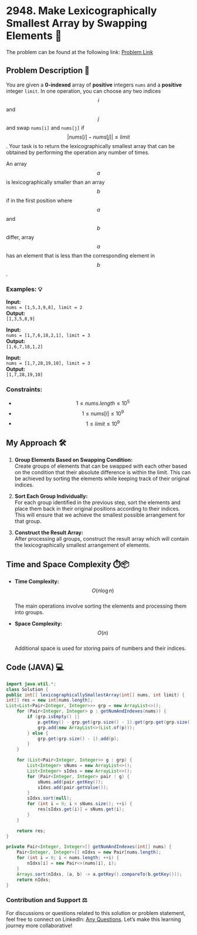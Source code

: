 # 2948. Make Lexicographically Smallest Array by Swapping Elements 🌟

The problem can be found at the following link: [Problem Link](https://leetcode.com/problems/make-lexicographically-smallest-array-by-swapping-elements/)

## Problem Description 📜
You are given a **0-indexed** array of **positive** integers `nums` and a **positive** integer `limit`. In one operation, you can choose any two indices $$i$$ and $$j$$ and swap `nums[i]` and `nums[j]` if $$|nums[i] - nums[j]| \leq limit$$. Your task is to return the lexicographically smallest array that can be obtained by performing the operation any number of times.

An array $$a$$ is lexicographically smaller than an array $$b$$ if in the first position where $$a$$ and $$b$$ differ, array $$a$$ has an element that is less than the corresponding element in $$b$$.

### Examples: 💡

**Input:**  
`nums = [1,5,3,9,8], limit = 2`  
**Output:**  
`[1,3,5,8,9]`  

**Input:**  
`nums = [1,7,6,18,2,1], limit = 3`  
**Output:**  
`[1,6,7,18,1,2]`  

**Input:**  
`nums = [1,7,28,19,10], limit = 3`  
**Output:**  
`[1,7,28,19,10]`  

### Constraints:
- $$1 \leq nums.length \leq 10^5$$
- $$1 \leq nums[i] \leq 10^9$$
- $$1 \leq limit \leq 10^9$$

## My Approach 🛠️
1. **Group Elements Based on Swapping Condition:**  
   Create groups of elements that can be swapped with each other based on the condition that their absolute difference is within the limit. This can be achieved by sorting the elements while keeping track of their original indices.

2. **Sort Each Group Individually:**  
   For each group identified in the previous step, sort the elements and place them back in their original positions according to their indices. This will ensure that we achieve the smallest possible arrangement for that group.

3. **Construct the Result Array:**  
   After processing all groups, construct the result array which will contain the lexicographically smallest arrangement of elements.

## Time and Space Complexity ⏱️📦
- **Time Complexity:** $$O(n \log n)$$  
   The main operations involve sorting the elements and processing them into groups.

- **Space Complexity:** $$O(n)$$  
   Additional space is used for storing pairs of numbers and their indices.

## Code (JAVA) 💻
```java
import java.util.*;
class Solution {
public int[] lexicographicallySmallestArray(int[] nums, int limit) {
int[] res = new int[nums.length];
List<List<Pair<Integer, Integer>>> grp = new ArrayList<>();
    for (Pair<Integer, Integer> p : getNumAndIndexes(nums)) {
        if (grp.isEmpty() ||
            p.getKey() - grp.get(grp.size() - 1).get(grp.get(grp.size() - 1).size() - 1).getKey() > limit) {
            grp.add(new ArrayList<>(List.of(p)));
        } else {
            grp.get(grp.size() - 1).add(p);
        }
    }

    for (List<Pair<Integer, Integer>> g : grp) {
        List<Integer> sNums = new ArrayList<>();
        List<Integer> sIdxs = new ArrayList<>();
        for (Pair<Integer, Integer> pair : g) {
            sNums.add(pair.getKey());
            sIdxs.add(pair.getValue());
        }
        sIdxs.sort(null);
        for (int i = 0; i < sNums.size(); ++i) {
            res[sIdxs.get(i)] = sNums.get(i);
        }
    }

    return res;
}

private Pair<Integer, Integer>[] getNumAndIndexes(int[] nums) {
    Pair<Integer, Integer>[] nIdxs = new Pair[nums.length];
    for (int i = 0; i < nums.length; ++i) {
        nIdxs[i] = new Pair<>(nums[i], i);
    }
    Arrays.sort(nIdxs, (a, b) -> a.getKey().compareTo(b.getKey()));
    return nIdxs;
}

```

### Contribution and Support ⚖️
For discussions or questions related to this solution or problem statement, feel free to connect on LinkedIn: [Any Questions](https://www.linkedin.com/in/soham--deshmukh). Let’s make this learning journey more collaborative!

